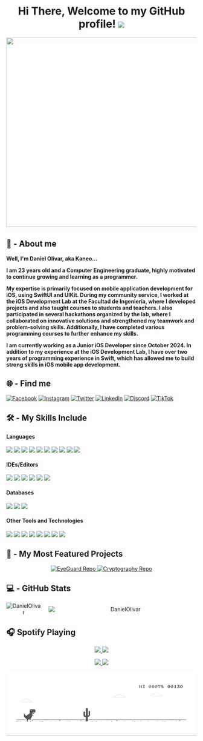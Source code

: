 <h1 align="center"><b>Hi There, Welcome to my GitHub profile! </b><img src="https://media.giphy.com/media/hvRJCLFzcasrR4ia7z/giphy.gif" width="35"></h1>
<p align="center">
  <img src="https://github.com/user-attachments/assets/0577fba5-c3b2-4f4c-b8b9-22f60c020006" width="900" height="500" />
</p>

## 🌟 - About me 
<p>
<b>
Well, I'm Daniel Olivar, aka Kaneo...

I am 23 years old and a Computer Engineering graduate, highly motivated to continue growing and learning as a programmer. 

My expertise is primarily focused on mobile application development for iOS, using SwiftUI and UIKit. During my community service, I worked at the iOS Development Lab at the Facultad de Ingeniería, where I developed projects and also taught courses to students and teachers. I also participated in several hackathons organized by the lab, where I collaborated on innovative solutions and strengthened my teamwork and problem-solving skills. Additionally, I have completed various programming courses to further enhance my skills.

I am currently working as a Junior iOS Developer since October 2024. In addition to my experience at the iOS Development Lab, I have over two years of programming experience in Swift, which has allowed me to build strong skills in iOS mobile app development.

<!-- <picture> <img align="right" src="https://github.com/7oSkaaa/7oSkaaa/blob/main/Images/Right_Side.gif?raw=true" width = 200px></picture> -->
</b>
</p>

## 🌐 - Find me
[![Facebook](https://img.shields.io/badge/Facebook-%231877F2.svg?style=for-the-badge&logo=Facebook&logoColor=white)](https://facebook.com/danielolivar22) [![Instagram](https://img.shields.io/badge/Instagram-%23E4405F.svg?style=for-the-badge&logo=Instagram&logoColor=white)](https://www.instagram.com/axel22pr?igsh=MW9iYTJtbWRrN3R4bg%3D%3D&utm_source=qr ) [![Twitter](https://img.shields.io/badge/X-%23000000.svg?style=for-the-badge&logo=X&logoColor=white)](https://x.com/_kanneo_?s=21) [![LinkedIn](https://img.shields.io/badge/linkedin-%230077B5.svg?&style=for-the-badge&logo=linkedin&logoColor=white)](https://linkedin.com/in/danielolivar22) [![Discord](https://img.shields.io/badge/Discord-%235865F2.svg?style=for-the-badge&logo=discord&logoColor=white)](https://discordapp.com/users/628433690824802346) [![TikTok](https://img.shields.io/badge/TikTok-%23000000.svg?style=for-the-badge&logo=TikTok&logoColor=white)](https://www.tiktok.com/@axel22prr?_r=1&_d=ejcja8468dbgba&sec_uid=MS4wLjABAAAAE2RMhJglsWtwH5tBqgbrjRABTo9BPIHN9JYTAWL8lBli2gNP0bwocsfM3_9ExrP3&share_author_id=233415638860419072&sharer_language=es&source=h5_m&u_code=aema8ahg180kk&ug_btm=b8727,b0&social_share_type=4&utm_source=copy&sec_user_id=MS4wLjABAAAAE2RMhJglsWtwH5tBqgbrjRABTo9BPIHN9JYTAWL8lBli2gNP0bwocsfM3_9ExrP3&tt_from=copy&utm_medium=ios&utm_campaign=client_share&enable_checksum=1&user_id=233415638860419072&share_link_id=A6473227-FA01-42B8-BFC9-B97705ED9A5D&share_app_id=1233 )


## 🛠️ - My Skills Include
<h4> Languages </h4>
<span>
	<img src="https://img.shields.io/badge/swift-F54A2A?style=for-the-badge&logo=swift&logoColor=white">
	<img src="https://img.shields.io/badge/python-3670A0?style=for-the-badge&logo=python&logoColor=ffdd54">
	<img src="https://img.shields.io/badge/node.js-6DA55F?style=for-the-badge&logo=node.js&logoColor=white">
	<img src="https://img.shields.io/badge/php-%23777BB4.svg?style=for-the-badge&logo=php&logoColor=white">
	<img src="https://img.shields.io/badge/html5-%23E34F26.svg?style=for-the-badge&logo=html5&logoColor=white">
	<img src="https://img.shields.io/badge/javascript-%23323330.svg?style=for-the-badge&logo=javascript&logoColor=%23F7DF1E">
	<img src="https://img.shields.io/badge/css3-%231572B6.svg?style=for-the-badge&logo=css3&logoColor=white">
	<img src="https://img.shields.io/badge/latex-%23008080.svg?style=for-the-badge&logo=latex&logoColor=white">
	<img src="https://img.shields.io/badge/c-%2300599C.svg?style=for-the-badge&logo=c&logoColor=white">
	<img src="https://img.shields.io/badge/c++-%2300599C.svg?style=for-the-badge&logo=c%2B%2B&logoColor=white">
</span>	
<h4> IDEs/Editors </h4>
<span>
	<img src="https://img.shields.io/badge/Xcode-007ACC?style=for-the-badge&logo=Xcode&logoColor=white">
	<img src="https://img.shields.io/badge/Visual%20Studio%20Code-0078d7.svg?style=for-the-badge&logo=visual-studio-code&logoColor=white">
	<img src="https://img.shields.io/badge/Microsoft%20SQL%20Server-CC2927?style=for-the-badge&logo=microsoft%20sql%20server&logoColor=white">
	<img src="https://img.shields.io/badge/Visual%20Studio-5C2D91.svg?style=for-the-badge&logo=visual-studio&logoColor=white">
	<img src="https://img.shields.io/badge/Notepad++-90E59A.svg?style=for-the-badge&logo=notepad%2b%2b&logoColor=blacke">
	<img src="https://img.shields.io/badge/sublime_text-%23575757.svg?style=for-the-badge&logo=sublime-text&logoColor=important">
</span>	
<h4> Databases </h4>
<span>
	<img src="https://img.shields.io/badge/Microsoft%20SQL%20Server-CC2927?style=for-the-badge&logo=microsoft%20sql%20server&logoColor=white">
	<img src="https://img.shields.io/badge/firebase-%23039BE5.svg?style=for-the-badge&logo=firebase">
	<img src="https://img.shields.io/badge/postgres-%23316192.svg?style=for-the-badge&logo=postgresql&logoColor=white">
</span>	
<h4> Other Tools and Technologies </h4>
<span>
	<img src="https://img.shields.io/badge/cisco-%23049fd9.svg?style=for-the-badge&logo=cisco&logoColor=black">
	<img src="https://img.shields.io/badge/Postman-FF6C37?style=for-the-badge&logo=postman&logoColor=white">
	<img src="https://img.shields.io/badge/App_Store-0D96F6?style=for-the-badge&logo=app-store&logoColor=white">
	<img src="https://img.shields.io/badge/git-%23F05033.svg?style=for-the-badge&logo=git&logoColor=white">
	<img src="https://img.shields.io/badge/github-%23121011.svg?style=for-the-badge&logo=github&logoColor=white">
	<img src="https://img.shields.io/badge/Microsoft_Excel-217346?style=for-the-badge&logo=microsoft-excel&logoColor=white">
	<img src="https://img.shields.io/badge/blender-%23F5792A.svg?style=for-the-badge&logo=blender&logoColor=white">
	<img src="https://img.shields.io/badge/Canva-%2300C4CC.svg?style=for-the-badge&logo=Canva&logoColor=white">
</span>	

## 🚀 - My Most Featured Projects

<div>
  <p align="center">
    <a href="https://github.com/DanielOlivar/EyeGuard">
      <img src="https://github-readme-stats.vercel.app/api/pin/?username=DanielOlivar&repo=EyeGuard&cache_bust=1" alt="EyeGuard Repo" />
    </a>
    <a href="https://github.com/DanielOlivar/Cryptography">
      <img src="https://github-readme-stats.vercel.app/api/pin/?username=DanielOlivar&repo=Cryptography&cache_bust=1" alt="Cryptography Repo" />
    </a>
  </p>
</div>

## 💻 - GitHub Stats
<p align="center">
<div align="center" style="display: flex; justify-content: center; align-items: center; gap: 20px;">
  <img src="https://github-readme-stats.vercel.app/api/top-langs?username=DanielOlivar&show_icons=true&locale=en&layout=compact&cache_bust=2" alt="DanielOlivar" />
  <img src="https://github-readme-stats.vercel.app/api?username=DanielOlivar&show_icons=true&locale=en&cache_bust=2" alt="DanielOlivar" width="410" />
</div
</p>

## :headphones: Spotify Playing
<p align="center">
  <a href="https://open.spotify.com/playlist/3h55gcQ4pQgal3R0uIZVFC?si=89218c91aa8f4265">
    <img src="https://img.shields.io/badge/Programming%20Music%20%F0%9F%92%BB-%231DB954.svg?&style=for-the-badge&logo=spotify&logoColor=white" />
  </a>
  <a href="https://open.spotify.com/playlist/1tMyGOXrH40XlJzTK7Am94?si=bb9662da12984dda">
    <img src="https://img.shields.io/badge/Perreque%20%F0%9F%91%85-%231DB954.svg?&style=for-the-badge&logo=spotify&logoColor=white" />
  </a>
</p>

<p align="center">
  <a href="https://open.spotify.com/playlist/0oN653cp0XglPwtJY3bYjj?si=2ebbbdfe82f4476e">
    <img src="https://img.shields.io/badge/GYM%20%F0%9F%92%AA%F0%9F%8F%BD-%231DB954.svg?&style=for-the-badge&logo=spotify&logoColor=white" />
  </a>
  <a href="https://open.spotify.com/playlist/6Q05AcsO08IFIRqNFtRi7D?si=6dde3231723a4e0b">
    <img src="https://img.shields.io/badge/Driving%20Chill%20%F0%9F%8E%B5-%231DB954.svg?&style=for-the-badge&logo=spotify&logoColor=white" />
  </a>
</p>



<p align="center">
  <img src="https://raw.githubusercontent.com/wangningkai/wangningkai/master/assets/dino.gif" alt="Dino" />
</p>


